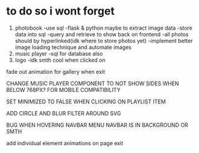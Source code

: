 # to do so i wont forget
1. photobook
    -use sql
    -flask & python maybe to extract image data
    -store data into sql
    -query and retrieve to show back on frontend
    -all photos should by hyperlinked(idk where to store photos yet)
    -implement better image loading technique and automate images
2. music player
    -sql for database also
3. logo
    -idk smth cool when clicked on

fade out animation for gallery when exit

CHANGE MUSIC PLAYER COMPONENT TO NOT SHOW SIDES WHEN BELOW 768PX? FOR MOBILE COMPATIBILITY

SET MINIMIZED TO FALSE WHEN CLICKING ON PLAYLIST ITEM

ADD CIRCLE AND BLUR FILTER AROUND SVG

BUG WHEN HOVERING NAVBAR MENU NAVBAR IS IN BACKGROUND OR SMTH

add individual element animations on page exit